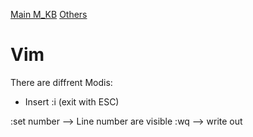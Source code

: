 [Main M_KB](/README.md)
[Others](/Others/README.md)
# Vim

There are diffrent Modis:
- Insert :i (exit with ESC)

:set number --> Line number are visible
:wq --> write out